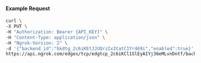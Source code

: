 <!-- Code generated for API Clients. DO NOT EDIT. -->

#### Example Request

```bash
curl \
-X PUT \
-H "Authorization: Bearer {API_KEY}" \
-H "Content-Type: application/json" \
-H "Ngrok-Version: 2" \
-d '{"backend_id":"bkdtg_2c6iKEtJJUQrzIx3tatC1Yr469i","enabled":true}' \
https://api.ngrok.com/edges/tcp/edgtcp_2c6iKCl1SlEyAIYj36eMLvnDntf/backend
```
